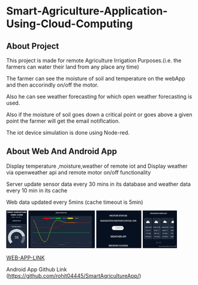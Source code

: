 # Smart-Agriculture-Application-Using-Cloud-Computing
## About Project
This project is made for remote Agriculture Irrigation Purposes.(i.e. the farmers can water their land from any place any time)

The farmer can see the moisture of soil and temperature on the webApp and then accorindly on/off the motor.

Also he can see weather forecasting for which open weather forecasting is used.

Also if the moisture of soil goes down a critical point or goes above a given point the farmer will get the email notification.

The iot device simulation is done using Node-red.

## About Web And Android App 
Display temperature ,moisture,weather of remote iot and Display weather via openweather api and remote motor on/off functionality

Server update sensor data every 30 mins in its database  and weather data every 10 min in its cache

Web data updated every 5mins (cache timeout is 5min)

<img src="extra/img.jpg" style="margin:auto;height:100px ;width 100px;">
<img src="extra/img2.jpg" style="margin:auto;height:100px ;width 100px;">
<img src="extra/img3.jpg" style="margin:auto;height:100px ;width 100px;">
<img src="extra/img4.jpg" style="margin:auto;height:100px ;width 100px;">

[WEB-APP-LINK](https://project-iotdata.herokuapp.com/)

Android App Github Link (https://github.com/rohit04445/SmartAgricultureApp/)
